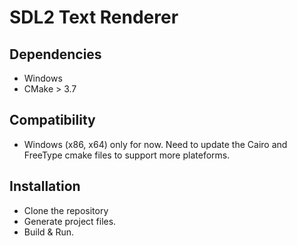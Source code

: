 # SDL2 Text Renderer

## Dependencies
 - Windows
 - CMake > 3.7

## Compatibility

- Windows (x86, x64) only for now. Need to update the Cairo and FreeType cmake files to support more plateforms. 

## Installation

- Clone the repository
- Generate project files.
- Build & Run.
